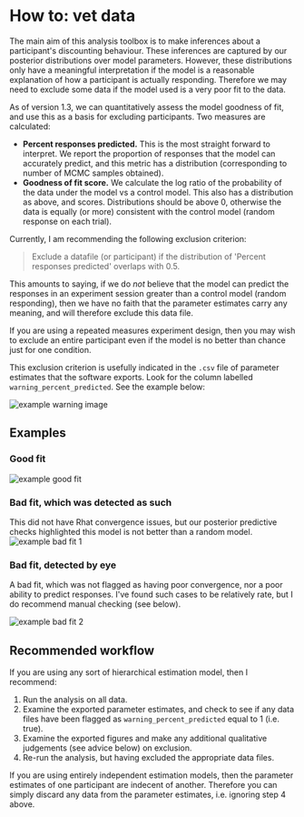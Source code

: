 # How to: vet data

The main aim of this analysis toolbox is to make inferences about a participant's discounting behaviour. These inferences are captured by our posterior distributions over model parameters. However, these distributions only have a meaningful interpretation if the model is a reasonable explanation of how a participant is actually responding. Therefore we may need to exclude some data if the model used is a very poor fit to the data.

As of version 1.3, we can quantitatively assess the model goodness of fit, and use this as a basis for excluding participants. Two measures are calculated:

* **Percent responses predicted.** This is the most straight forward to interpret. We report the proportion of responses that the model can accurately predict, and this metric has a distribution (corresponding to number of MCMC samples obtained).
* **Goodness of fit score.** We calculate the log ratio of the probability of the data under the model vs a control model. This also has a distribution as above, and scores. Distributions should be above 0, otherwise the data is equally (or more) consistent with the control model (random response on each trial).

Currently, I am recommending the following exclusion criterion:
> Exclude a datafile (or participant) if the distribution of 'Percent responses predicted' overlaps with 0.5.

This amounts to saying, if we do _not_ believe that the model can predict the responses in an experiment session greater than a control model (random responding), then we have no faith that the parameter estimates carry any meaning, and will therefore exclude this data file.

If you are using a repeated measures experiment design, then you may wish to exclude an entire participant even if the model is no better than chance just for one condition.

This exclusion criterion is usefully indicated in the `.csv` file of parameter estimates that the software exports. Look for the column labelled `warning_percent_predicted`. See the example below:

![example warning image](https://github.com/drbenvincent/delay-discounting-analysis/blob/master/img/example_warning_flag.png)

## Examples

### Good fit

![example good fit](https://github.com/drbenvincent/delay-discounting-analysis/blob/master/img/pp_logk_good.png)


### Bad fit, which was detected as such
This did not have Rhat convergence issues, but our posterior predictive checks highlighted this model is not better than a random model.
![example bad fit 1](https://github.com/drbenvincent/delay-discounting-analysis/blob/master/img/pp_logk_bad1.png)

### Bad fit, detected by eye
A bad fit, which was not flagged as having poor convergence, nor a poor ability to predict responses. I've found such cases to be relatively rate, but I do recommend manual checking (see below).

![example bad fit 2](https://github.com/drbenvincent/delay-discounting-analysis/blob/master/img/pp_logk_bad2.png)

## Recommended workflow
If you are using any sort of hierarchical estimation model, then I recommend:

1. Run the analysis on all data.
2. Examine the exported parameter estimates, and check to see if any data files have been flagged as `warning_percent_predicted` equal to 1 (i.e. true).
3. Examine the exported figures and make any additional qualitative judgements (see advice below) on exclusion.
4. Re-run the analysis, but having excluded the appropriate data files.

If you are using entirely independent estimation models, then the parameter estimates of one participant are indecent of another. Therefore you can simply discard any data from the parameter estimates, i.e. ignoring step 4 above.
